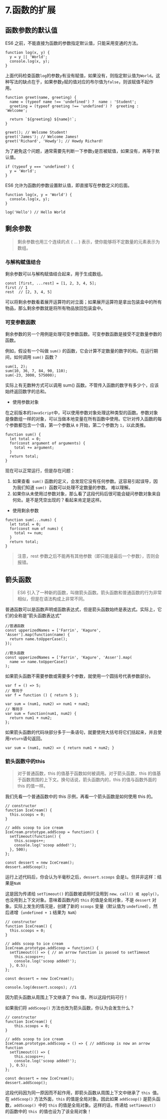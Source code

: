 # 7.函数的扩展

## 函数参数的默认值

ES6 之前，不能直接为函数的参数指定默认值，只能采用变通的方法。

```
function log(x, y) {
  y = y || 'World';
  console.log(x, y);
}
```

上面代码检查函数`log`的参数`y`有没有赋值，如果没有，则指定默认值为`World`。这种写法的缺点在于，如果参数`y`赋的值对应的布尔值为`false`，则该赋值不起作用。

```
function greet(name, greeting) {
  name = (typeof name !== 'undefined') ?  name : 'Student';
  greeting = (typeof greeting !== 'undefined') ?  greeting : 'Welcome';

  return `${greeting} ${name}!`;
}

greet(); // Welcome Student!
greet('James'); // Welcome James!
greet('Richard', 'Howdy'); // Howdy Richard!

```

为了避免这个问题，通常需要先判断一下参数`y`是否被赋值，如果没有，再等于默认值。

```
if (typeof y === 'undefined') {
  y = 'World';
}
```

ES6 允许为函数的参数设置默认值，即直接写在参数定义的后面。

```
function log(x, y = 'World') {
  console.log(x, y);
}

log('Hello') // Hello World
```

## 剩余参数

> 剩余参数也用三个连续的点 ( ... ) 表示，使你能够将不定数量的元素表示为数组。

### 与解构赋值结合

剩余参数可以与解构赋值结合起来，用于生成数组。

```
const [first, ...rest] = [1, 2, 3, 4, 5];
first // 1
rest  // [2, 3, 4, 5]
```

可以将剩余参数看着展开运算符的对立面；如果展开运算符是拿出包装盒中的所有物品，那么剩余参数就是将所有物品放回包装盒中。

### 可变参数函数

剩余参数的另一个用例是处理可变参数函数。可变参数函数是接受不定数量参数的函数。

例如，假设有一个叫做 `sum()` 的函数，它会计算不定数量的数字的和。在运行期间，如何调用 `sum()` 函数？

```
sum(1, 2);
sum(10, 36, 7, 84, 90, 110);
sum(-23, 3000, 575000);
```

实际上有无数种方式可以调用 sum() 函数。不管传入函数的数字有多少个，应该始终返回数字的总和。

- 使用参数对象

在之前版本的` JavaScript `中，可以使用参数对象处理这种类型的函数。参数对象是像数组一样的对象，可以当做本地变量在所有函数中使用。它针对传入函数的每个参数都包含一个值，第一个参数从 `0` 开始，第二个参数为 `1`，以此类推。

```
function sum() {
  let total = 0;  
  for(const argument of arguments) {
    total += argument;
  }
  return total;
}
```

现在可以正常运行，但是存在问题：

1. 如果查看` sum()` 函数的定义，会发现它没有任何参数。这容易引起误导，因为我们知道 `sum() `函数可以处理不定数量的参数。
难以理解。
2. 如果你从未使用过参数对象，那么看了这段代码后很可能会疑问参数对象来自何处。是不是凭空出现的？看起来肯定是这样。

- 使用剩余参数

```
function sum(...nums) {
  let total = 0;  
  for(const num of nums) {
    total += num;
  }
  return total;
}

```

> 注意，rest 参数之后不能再有其他参数（即只能是最后一个参数），否则会报错。


## 箭头函数

> ES6 引入了一种新的函数，叫做箭头函数。箭头函数和普通函数的行为非常相似，但是在语法构成上非常不同。

普通函数可以是函数声明或函数表达式，但是箭头函数始终是表达式。实际上，它们的全称是“箭头函数表达式”

```
//普通函数
const upperizedNames = ['Farrin', 'Kagure', 'Asser'].map(function(name) { 
  return name.toUpperCase();
});

//箭头函数
const upperizedNames = ['Farrin', 'Kagure', 'Asser'].map(
  name => name.toUpperCase()
);
```

如果箭头函数不需要参数或需要多个参数，就使用一个圆括号代表参数部分。

```
var f = () => 5;
// 等同于
var f = function () { return 5 };

var sum = (num1, num2) => num1 + num2;
// 等同于
var sum = function(num1, num2) {
  return num1 + num2;
};
```

如果箭头函数的代码块部分多于一条语句，就要使用大括号将它们括起来，并且使用`return`语句返回。

```
var sum = (num1, num2) => { return num1 + num2; }
```

### 箭头函数中的this


> 对于普通函数，this 的值基于函数如何被调用。对于箭头函数，this 的值基于函数周围的上下文。换句话说，箭头函数内的，this 的值与函数外面的 this 的值一样。

我们先看一个普通函数中的 this 示例，再看一个箭头函数是如何使用 this 的。

```
// constructor
function IceCream() {
  this.scoops = 0;
}

// adds scoop to ice cream
IceCream.prototype.addScoop = function() {
  setTimeout(function() {
    this.scoops++;
    console.log('scoop added!');
  }, 500);
};

const dessert = new IceCream();
dessert.addScoop();
```

运行上述代码后，你会认为半毫秒之后，`dessert.scoops` 会是`1`。但并非这样：结果是`NaN`

这是因为传递给 `setTimeout()` 的函数被调用时没用到 `new、call() 或 apply()`，也没用到上下文对象。意味着函数内的 `this` 的值是全局对象，不是 `dessert` 对象。实际上发生的情况是，创建了新的 `scoops` 变量（默认值为 `undefined`），然后递增（`undefined + 1` 结果为` NaN`）

```
// constructor
function IceCream() {
  this.scoops = 0;
}

// adds scoop to ice cream
IceCream.prototype.addScoop = function() {
  setTimeout(() => { // an arrow function is passed to setTimeout
    this.scoops++;
    console.log('scoop added!');
  }, 0.5);
};

const dessert = new IceCream();
 
console.log(dessert.scoops); //1
```

因为箭头函数从周围上下文继承了 this 值，所以这段代码可行！

如果我们将 `addScoop()` 方法也改为箭头函数，你认为会发生什么？

```
// constructor
function IceCream() {
    this.scoops = 0;
}

// adds scoop to ice cream
IceCream.prototype.addScoop = () => { // addScoop is now an arrow function
  setTimeout(() => {
    this.scoops++;
    console.log('scoop added!');
  }, 0.5);
};

const dessert = new IceCream();
dessert.addScoop();
```

这段代码因为同一原因而不起作用，即箭头函数从周围上下文中继承了 `this `值。在 `addScoop()` 方法外面，`this` 的值是全局对象。因此如果 `addScoop()` 是箭头函数，`addScoop() `中的 `this` 的值是全局对象。这样的话，传递给 `setTimeout() `的函数中的 `this `的值也设为了该全局对象！











